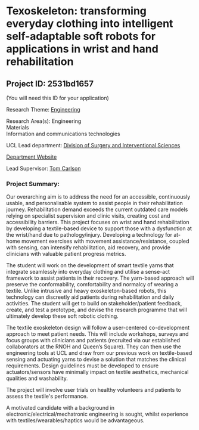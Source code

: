 # Texoskeleton: transforming everyday clothing into intelligent self-adaptable soft robots for applications in wrist and hand rehabilitation

## Project ID: **2531bd1657**
(You will need this ID for your application)

Research Theme: [Engineering](../themes/engineering.md)

Research Area(s):
Engineering<br />Materials<br />Information and communications technologies

UCL Lead department: [Division of Surgery and Interventional Sciences](../departments/division-of-surgery-and-interventional-sciences.md)

[Department Website](https://www.ucl.ac.uk/surgery)

Lead Supervisor: [Tom Carlson](https://profiles.ucl.ac.uk/41842)

### Project Summary:

Our overarching aim is to address the need for an accessible, continuously usable, and personalisable system to assist people in their rehabilitation journey. Rehabilitation demand exceeds the current outdated care models relying on specialist supervision and clinic visits, creating cost and accessibility barriers. This project focuses on wrist and hand rehabilitation by developing a textile-based device to support those with a dysfunction at the wrist/hand due to pathology/injury. Developing a technology for at-home movement exercises with movement assistance/resistance, coupled with sensing, can intensify rehabilitation, aid recovery, and provide clinicians with valuable patient progress metrics. 

The student will work on the development of smart textile yarns that integrate seamlessly into everyday clothing and utilise a sense-act framework to assist patients in their recovery. The yarn-based approach will preserve the conformability, comfortability and normalcy of wearing a textile. Unlike intrusive and heavy exoskeleton-based robots, this technology can discreetly aid patients during rehabilitation and daily activities. The student will get to build on stakeholder/patient feedback, create, and test a prototype, and devise the research programme that will ultimately develop these soft robotic clothing. 

The textile exoskeleton design will follow a user-centered co-development approach to meet patient needs. This will include workshops, surveys and focus groups with clinicians and patients (recruited via our established collaborators at the RNOH and Queen’s Square). They can then use the engineering tools at UCL and draw from our previous work on textile-based sensing and actuating yarns to devise a solution that matches the clinical requirements. Design guidelines must be developed to ensure actuators/sensors have minimally impact on textile aesthetics, mechanical qualities and washability.

The project will involve user trials on healthy volunteers and patients to assess the textile's performance. 

A motivated candidate with a background in electronic/electrical/mechatronic engineering is sought, whilst experience with textiles/wearables/haptics would be advantageous.
